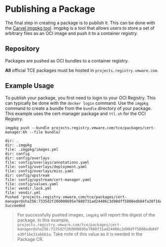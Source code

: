 # Publishing a Package

The final step in creating a package is to publish it. This can be done with the
[Carvel imgpkg tool](./tooling.md#imgpkg). imgpkg is a tool that allows users to store a
set of arbitrary files as an OCI image and push it to a container registry.

## Repository

Packages are pushed as OCI bundles to a container registry.

**All** official TCE packages must be hosted in `projects.registry.vmware.com`.

## Example Usage

To publish your package, you first need to login to your OCI Registry. This can
typically be done with the `docker login` command. Use the `imgpkg` command to
create a bundle from the `bundle` directory of your package. This example uses
the cert-manager package and `ttl.sh` for the OCI Registry.

 ```shell
 imgpkg push --bundle projects.registry.vmware.com/tce/packages/cert-manager:6h --file bundle/

 dir: .
 dir: .imgpkg
 file: .imgpkg/images.yml
 dir: config
 dir: config/overlays
 file: config/overlays/annotations.yaml
 file: config/overlays/deployment.yaml
 file: config/overlays/misc.yaml
 dir: config/upstream
 file: config/upstream/cert-manager.yaml
 file: config/values.yaml
 file: vendir.lock.yml
 file: vendir.yml
 Pushed 'projects.registry.vmware.com/tce/packages/cert-manager@sha256:7335d2f20d000695e7880731ad24406c3d98dff5008edb04fa30f16e31abbb1a'
 Succeeded
 ```

> For successfully pushed images, `imgpkg` will report the digest of the
package. In this example,
`projects.registry.vmware.com/tce/packages/cert-manager@sha256:7335d2f20d000695e7880731ad24406c3d98dff5008edb04fa30f16e31abbb1a`.
Take note of this value as it is needed in the Package CR.
